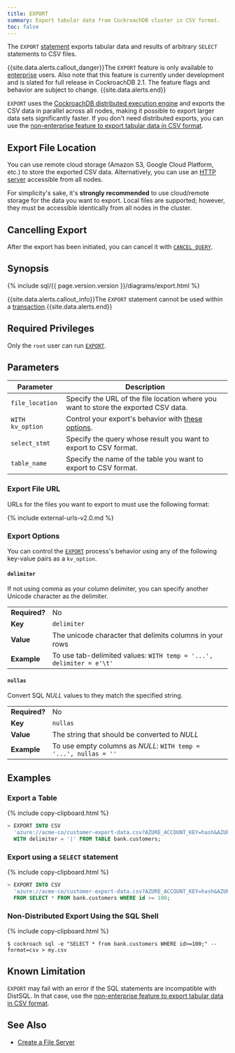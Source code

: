 ```yaml
---
title: EXPORT
summary: Export tabular data from CockroachDB cluster in CSV format.
toc: false
---
```


The `EXPORT` [statement](sql-statements.html) exports tabular data and results of arbitrary `SELECT` statements to CSV files.

{{site.data.alerts.callout_danger}}The <code>EXPORT</code> feature is only available to <a href="https://www.cockroachlabs.com/product/cockroachdb/">enterprise</a> users. Also note that this feature is currently under development and is slated for full release in CockroachDB 2.1. The feature flags and behavior are subject to change. {{site.data.alerts.end}}

`EXPORT` uses the [CockroachDB distributed execution engine](https://www.cockroachlabs.com/docs/stable/architecture/sql-layer.html#distsql) and exports the CSV data in parallel across all nodes, making it possible to export larger data sets significantly faster. If you don't need distributed exports, you can use the [non-enterprise feature to export tabular data in CSV format](#non-distributed-export-using-the-sql-shell).

<div id="toc"></div>

## Export File Location

You can use remote cloud storage (Amazon S3, Google Cloud Platform, etc.) to store the exported CSV data. Alternatively, you can use an [HTTP server](create-a-file-server.html) accessible from all nodes.

For simplicity's sake, it's **strongly recommended** to use cloud/remote storage for the data you want to export. Local files are supported; however, they must be accessible identically from all nodes in the cluster.

## Cancelling Export

After the export has been initiated, you can cancel it with [`CANCEL QUERY`](cancel-query.html).

## Synopsis

<div>{% include sql/{{ page.version.version }}/diagrams/export.html %}</div>

{{site.data.alerts.callout_info}}The <code>EXPORT</code> statement cannot be used within a <a href=transactions.html>transaction</a>.{{site.data.alerts.end}}

## Required Privileges

Only the `root` user can run [`EXPORT`](export.html).

## Parameters

| Parameter | Description |
|-----------|-------------|
| `file_location` | Specify the URL of the file location where you want to store the exported CSV data.|
| `WITH kv_option` | Control your export's behavior with [these options](#export-options). |
| `select_stmt` | Specify the query whose result you want to export to CSV format. |
| `table_name` | Specify the name of the table you want to export to CSV format. |

### Export File URL

URLs for the files you want to export to must use the following format:

{% include external-urls-v2.0.md %}

### Export Options

You can control the [`EXPORT`](export.html) process's behavior using any of the following key-value pairs as a `kv_option`.

#### `delimiter`

If not using comma as your column delimiter, you can specify another Unicode character as the delimiter.

<table>
	<tbody>
		<tr>
			<td><strong>Required?</strong></td>
			<td>No</td>
		</tr>
		<tr>
			<td><strong>Key</strong></td>
			<td><code>delimiter</code></td>
		</tr>
		<tr>
			<td><strong>Value</strong></td>
			<td>The unicode character that delimits columns in your rows</td>
		</tr>
		<tr>
			<td><strong>Example</strong></td>
			<td>To use tab-delimited values: <code>WITH temp = '...', delimiter = e'\t'</code></td>
		</tr>
	</tbody>
</table>

#### `nullas`

Convert SQL *NULL* values to they match the specified string.

<table>
	<tbody>
		<tr>
			<td><strong>Required?</strong></td>
			<td>No</td>
		</tr>
		<tr>
			<td><strong>Key</strong></td>
			<td><code>nullas</code></td>
		</tr>
		<tr>
			<td><strong>Value</strong></td>
			<td>The string that should be converted to <em>NULL</em></td>
		</tr>
		<tr>
			<td><strong>Example</strong></td>
			<td>To use empty columns as <em>NULL</em>: <code>WITH temp = '...', nullas = ''</code></td>
		</tr>
	</tbody>
</table>

## Examples

### Export a Table

{% include copy-clipboard.html %}
~~~ sql
> EXPORT INTO CSV
  'azure://acme-co/customer-export-data.csv?AZURE_ACCOUNT_KEY=hash&AZURE_ACCOUNT_NAME=acme-co'
  WITH delimiter = '|' FROM TABLE bank.customers;
~~~

### Export using a `SELECT` statement

{% include copy-clipboard.html %}
~~~ sql
> EXPORT INTO CSV
  'azure://acme-co/customer-export-data.csv?AZURE_ACCOUNT_KEY=hash&AZURE_ACCOUNT_NAME=acme-co'
  FROM SELECT * FROM bank.customers WHERE id >= 100;
~~~

### Non-Distributed Export Using the SQL Shell

{% include copy-clipboard.html %}
~~~ shell
$ cockroach sql -e "SELECT * from bank.customers WHERE id>=100;" --format=csv > my.csv
~~~

## Known Limitation

`EXPORT` may fail with an error if the SQL statements are incompatible with DistSQL. In that case, use the [non-enterprise feature to export tabular data in CSV format](#non-distributed-export-using-the-sql-shell).

## See Also

- [Create a File Server](create-a-file-server.html)
